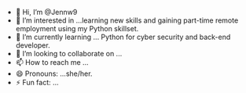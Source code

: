 - 👋 Hi, I’m @Jennw9
- 👀 I’m interested in ...learning new skills and gaining part-time remote employment using my Python skillset.
- 🌱 I’m currently learning ... Python for cyber security and back-end developer.
- 💞️ I’m looking to collaborate on ...
- 📫 How to reach me ...
- 😄 Pronouns: ...she/her.
- ⚡ Fun fact: ...

<!---
Jennw9/Jennw9 is a ✨ special ✨ repository because its `README.md` (this file) appears on your GitHub profile.
You can click the Preview link to take a look at your changes.
--->
